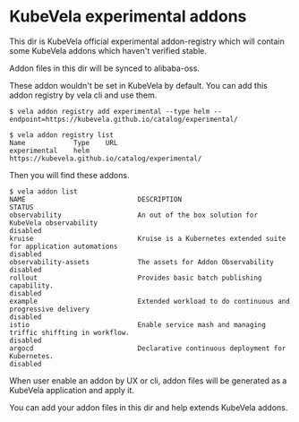 # KubeVela experimental addons

This dir is KubeVela official experimental addon-registry which will contain some KubeVela addons which haven't verified stable.

Addon files in this dir will be synced to alibaba-oss. 

These addon wouldn't be set in KubeVela by default. You can add this addon registry by vela cli and use them.

```shell
$ vela addon registry add experimental --type helm --endpoint=https://kubevela.github.io/catalog/experimental/
```

```shell
$ vela addon registry list      
Name            Type    URL                                                                                                      
experimental    helm    https://kubevela.github.io/catalog/experimental/ 
```

Then you will find these addons.

```shell
$ vela addon list
NAME                     		DESCRIPTION                                                                                          	STATUS
observability            		An out of the box solution for KubeVela observability                                                	disabled
kruise                   		Kruise is a Kubernetes extended suite for application automations                                    	disabled
observability-assets     		The assets for Addon Observability                                                                   	disabled
rollout                  		Provides basic batch publishing capability.                                                          	disabled
example                  		Extended workload to do continuous and progressive delivery                                          	disabled
istio                    		Enable service mash and managing triffic shiffting in workflow.                                      	disabled
argocd                   		Declarative continuous deployment for Kubernetes.                                                    	disabled
```

When user enable an addon by UX or cli, addon files will be generated as a KubeVela application and apply it.

You can add your addon files in this dir and help extends KubeVela addons. 
